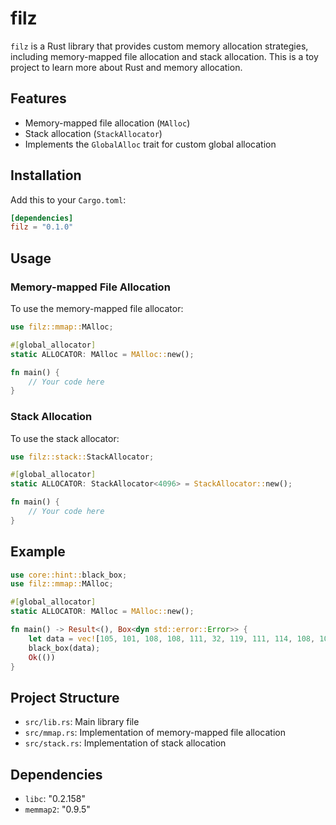 # filz

`filz` is a Rust library that provides custom memory allocation strategies, including memory-mapped file allocation and stack allocation. This is a toy project to learn more about Rust and memory allocation.

## Features

- Memory-mapped file allocation (`MAlloc`)
- Stack allocation (`StackAllocator`)
- Implements the `GlobalAlloc` trait for custom global allocation

## Installation

Add this to your `Cargo.toml`:

```toml
[dependencies]
filz = "0.1.0"
```

## Usage

### Memory-mapped File Allocation

To use the memory-mapped file allocator:

```rust
use filz::mmap::MAlloc;

#[global_allocator]
static ALLOCATOR: MAlloc = MAlloc::new();

fn main() {
    // Your code here
}
```

### Stack Allocation

To use the stack allocator:

```rust
use filz::stack::StackAllocator;

#[global_allocator]
static ALLOCATOR: StackAllocator<4096> = StackAllocator::new();

fn main() {
    // Your code here
}
```

## Example

```rust
use core::hint::black_box;
use filz::mmap::MAlloc;

#[global_allocator]
static ALLOCATOR: MAlloc = MAlloc::new();

fn main() -> Result<(), Box<dyn std::error::Error>> {
    let data = vec![105, 101, 108, 108, 111, 32, 119, 111, 114, 108, 100];
    black_box(data);
    Ok(())
}
```

## Project Structure

- `src/lib.rs`: Main library file
- `src/mmap.rs`: Implementation of memory-mapped file allocation
- `src/stack.rs`: Implementation of stack allocation

## Dependencies

- `libc`: "0.2.158"
- `memmap2`: "0.9.5"
